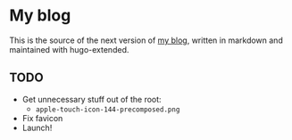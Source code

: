 # My blog

This is the source of the next version of [my blog](https://ohthehugemanatee.org), written in markdown and maintained with hugo-extended.

## TODO

- Get unnecessary stuff out of the root:
  - `apple-touch-icon-144-precomposed.png` 
- Fix favicon
- Launch!
